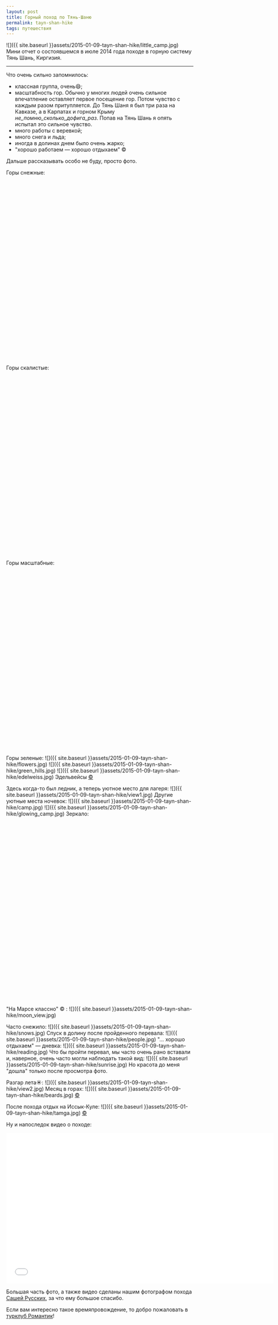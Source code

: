 ```yaml
---
layout: post
title: Горный поход по Тянь-Шаню
permalink: tayn-shan-hike
tags: путешествия
---
```


<script type="text/javascript" src="{{ site.baseurl }}public/js/jssor.slider.min.js"></script>
    
![]({{ site.baseurl }}assets/2015-01-09-tayn-shan-hike/little_camp.jpg)
Мини отчет о состоявшемся в июле 2014 года походе в горную систему Тянь Шань, Киргизия.

---

Что очень сильно запомнилось:

- классная группа, очень:smile:;
- масштабность гор. Обычно у многих людей очень сильное впечатление оставляет первое посещение гор. Потом чувство с каждым разом притупляется. До Тянь Шаня я был три раза на Кавказе, а в Карпатах и горном Крыму *не_помню_сколько_дофига_раз*. Попав на Тянь Шань я опять испытал это сильное чувство.
- много работы с веревкой;
- много снега и льда;
- иногда в долинах днем было очень жарко;
- "хорошо работаем &mdash; хорошо отдыхаем" &copy;

Дальше рассказывать особо не буду, просто фото.

Горы снежные:

<div id="slider1" style="position: relative; margin: 0 auto; top: 0px; left: 0px; width: 720px; height: 480px; overflow: hidden; visibility: hidden;">
    <div data-u="slides" style="cursor: default; position: relative; top: 0px; left: 0px; width: 720px; height: 480px; overflow: hidden;">
        <div data-p="112.50" style="display: none;">
            <img data-u="image" src="{{ site.baseurl }}assets/2015-01-09-tayn-shan-hike/camp_among_ice.jpg" />
        </div>
        <div data-p="112.50" style="display: none;">
            <img data-u="image" src="{{ site.baseurl }}assets/2015-01-09-tayn-shan-hike/climbing.jpg" />
        </div>
        <div data-p="112.50" style="display: none;">
            <img data-u="image" src="{{ site.baseurl }}assets/2015-01-09-tayn-shan-hike/climbing3.jpg" />
        </div>
    </div>
    <!-- Bullet Navigator -->
    <div data-u="navigator" class="jssorb01" style="bottom:16px;right:10px;">
        <div data-u="prototype" style="width:10px;height:10px;"></div>
    </div>
    <!-- Arrow Navigator -->
    <span data-u="arrowleft" class="jssora05l" style="top:123px;left:8px;width:40px;height:40px;" data-autocenter="2"></span>
    <span data-u="arrowright" class="jssora05r" style="top:123px;right:8px;width:40px;height:40px;" data-autocenter="2"></span>
 </div>

Горы скалистые:

<div id="slider2" style="position: relative; margin: 0 auto; top: 0px; left: 0px; width: 720px; height: 480px; overflow: hidden; visibility: hidden;">
    <div data-u="slides" style="cursor: default; position: relative; top: 0px; left: 0px; width: 720px; height: 480px; overflow: hidden;">
        <div data-p="112.50" style="display: none;">
            <img data-u="image" src="{{ site.baseurl }}assets/2015-01-09-tayn-shan-hike/edge.jpg" />
        </div>
        <div data-p="112.50" style="display: none;">
            <img data-u="image" src="{{ site.baseurl }}assets/2015-01-09-tayn-shan-hike/rocks.jpg" />
        </div>
    </div>
    <!-- Bullet Navigator -->
    <div data-u="navigator" class="jssorb01" style="bottom:16px;right:10px;">
        <div data-u="prototype" style="width:10px;height:10px;"></div>
    </div>
    <!-- Arrow Navigator -->
    <span data-u="arrowleft" class="jssora05l" style="top:123px;left:8px;width:40px;height:40px;" data-autocenter="2"></span>
    <span data-u="arrowright" class="jssora05r" style="top:123px;right:8px;width:40px;height:40px;" data-autocenter="2"></span>
 </div>

Горы масштабные:

<div id="slider3" style="position: relative; margin: 0 auto; top: 0px; left: 0px; width: 720px; height: 480px; overflow: hidden; visibility: hidden;">
    <div data-u="slides" style="cursor: default; position: relative; top: 0px; left: 0px; width: 720px; height: 480px; overflow: hidden;">
        <div data-p="112.50" style="display: none;">
            <img data-u="image" src="{{ site.baseurl }}assets/2015-01-09-tayn-shan-hike/big_valley.jpg" />
        </div>
        <div data-p="112.50" style="display: none;">
            <img data-u="image" src="{{ site.baseurl }}assets/2015-01-09-tayn-shan-hike/climbing2.jpg" />
        </div>
        <div data-p="112.50" style="display: none;">
            <img data-u="image" src="{{ site.baseurl }}assets/2015-01-09-tayn-shan-hike/climbing2.jpg" />
        </div>
        <div data-p="112.50" style="display: none;">
            <img data-u="image" src="{{ site.baseurl }}assets/2015-01-09-tayn-shan-hike/cool_view.jpg" />
        </div>
        <div data-p="112.50" style="display: none;">
            <img data-u="image" src="{{ site.baseurl }}assets/2015-01-09-tayn-shan-hike/view3.jpg" />
        </div>
        <div data-p="112.50" style="display: none;">
            <img data-u="image" src="{{ site.baseurl }}assets/2015-01-09-tayn-shan-hike/people2.jpg" />
        </div>
        <div data-p="112.50" style="display: none;">
            <img data-u="image" src="{{ site.baseurl }}assets/2015-01-09-tayn-shan-hike/iced_lake.jpg" />
        </div>
    </div>
    <!-- Bullet Navigator -->
    <div data-u="navigator" class="jssorb01" style="bottom:16px;right:10px;">
        <div data-u="prototype" style="width:10px;height:10px;"></div>
    </div>
    <!-- Arrow Navigator -->
    <span data-u="arrowleft" class="jssora05l" style="top:123px;left:8px;width:40px;height:40px;" data-autocenter="2"></span>
    <span data-u="arrowright" class="jssora05r" style="top:123px;right:8px;width:40px;height:40px;" data-autocenter="2"></span>
 </div>

Горы зеленые:
![]({{ site.baseurl }}assets/2015-01-09-tayn-shan-hike/flowers.jpg)
![]({{ site.baseurl }}assets/2015-01-09-tayn-shan-hike/green_hills.jpg)
![]({{ site.baseurl }}assets/2015-01-09-tayn-shan-hike/edelweiss.jpg)
<span class="signed-image">Эдельвейсы</span>
[&copy;](https://vk.com/photo14970849_335783863)

Здесь когда-то был ледник, а теперь уютное место для лагеря:
![]({{ site.baseurl }}assets/2015-01-09-tayn-shan-hike/view1.jpg)
Другие уютные места ночевок:
![]({{ site.baseurl }}assets/2015-01-09-tayn-shan-hike/camp.jpg)
![]({{ site.baseurl }}assets/2015-01-09-tayn-shan-hike/glowing_camp.jpg)
Зеркало:

<div id="slider4" style="position: relative; margin: 0 auto; top: 0px; left: 0px; width: 720px; height: 480px; overflow: hidden; visibility: hidden;">
    <div data-u="slides" style="cursor: default; position: relative; top: 0px; left: 0px; width: 720px; height: 480px; overflow: hidden;">
        <div data-p="112.50" style="display: none;">
            <img data-u="image" src="{{ site.baseurl }}assets/2015-01-09-tayn-shan-hike/mirror.jpg" />
        </div>
        <div data-p="112.50" style="display: none;">
            <img data-u="image" src="{{ site.baseurl }}assets/2015-01-09-tayn-shan-hike/grass_in_water.jpg" />
        </div>
        <div data-p="112.50" style="display: none;">
            <img data-u="image" src="{{ site.baseurl }}assets/2015-01-09-tayn-shan-hike/mirror2.jpg" />
        </div>
    </div>
    <!-- Bullet Navigator -->
    <div data-u="navigator" class="jssorb01" style="bottom:16px;right:10px;">
        <div data-u="prototype" style="width:10px;height:10px;"></div>
    </div>
    <!-- Arrow Navigator -->
    <span data-u="arrowleft" class="jssora05l" style="top:123px;left:8px;width:40px;height:40px;" data-autocenter="2"></span>
    <span data-u="arrowright" class="jssora05r" style="top:123px;right:8px;width:40px;height:40px;" data-autocenter="2"></span>
 </div>


"На Марсе классно" &copy; :
![]({{ site.baseurl }}assets/2015-01-09-tayn-shan-hike/moon_view.jpg)

Часто снежило:
![]({{ site.baseurl }}assets/2015-01-09-tayn-shan-hike/snows.jpg)
Спуск в долину после пройденного перевала:
![]({{ site.baseurl }}assets/2015-01-09-tayn-shan-hike/people.jpg)
"... хорошо отдыхаем" &mdash; дневка:
![]({{ site.baseurl }}assets/2015-01-09-tayn-shan-hike/reading.jpg)
Что бы пройти перевал, мы часто очень рано вставали и, наверное, очень часто могли наблюдать такой вид:
![]({{ site.baseurl }}assets/2015-01-09-tayn-shan-hike/sunrise.jpg)
Но красота до меня "дошла" только после просмотра фото.

Разгар лета:sunny::
![]({{ site.baseurl }}assets/2015-01-09-tayn-shan-hike/view2.jpg)
Месяц в горах:
![]({{ site.baseurl }}assets/2015-01-09-tayn-shan-hike/beards.jpg)
[&copy;](https://vk.com/photo4623768_345646129?tag=18546389)


После похода отдых на Иссык-Куле:
![]({{ site.baseurl }}assets/2015-01-09-tayn-shan-hike/tamga.jpg)
[&copy;](https://vk.com/photo4623768_346779129)

Ну и напоследок видео о походе:

<iframe width="720" height="405" src="//www.youtube.com/embed/CfKoypCCwqk?rel=0" frameborder="0" allowfullscreen></iframe>

Большая часть фото, а также видео сделаны нашим фотографом похода [Сашей Русских](https://vk.com/ursool), за что ему большое спасибо.

Если вам интересно такое времяпровождение, то добро пожаловать в [турклуб Романтик](https://vk.com/tk_romantik)!

<script>
    jssor_1_slider_init("slider1");
    jssor_1_slider_init("slider2");
    jssor_1_slider_init("slider3");
    jssor_1_slider_init("slider4");
</script>
